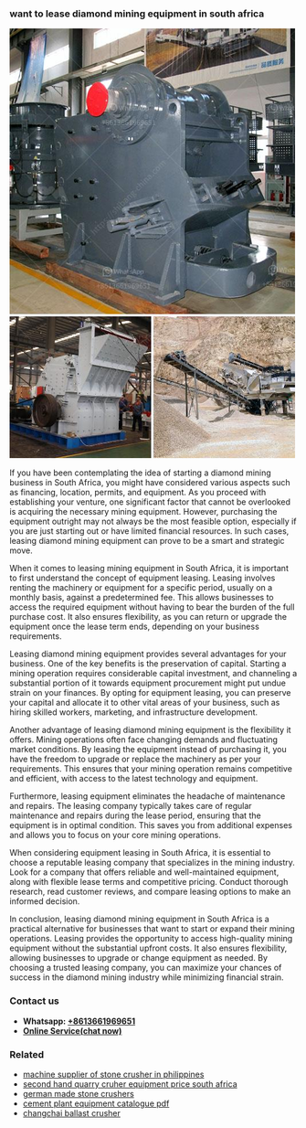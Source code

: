 <h3>want to lease diamond mining equipment in south africa</h3><img src='1708332372.jpg' alt=''><p>If you have been contemplating the idea of starting a diamond mining business in South Africa, you might have considered various aspects such as financing, location, permits, and equipment. As you proceed with establishing your venture, one significant factor that cannot be overlooked is acquiring the necessary mining equipment. However, purchasing the equipment outright may not always be the most feasible option, especially if you are just starting out or have limited financial resources. In such cases, leasing diamond mining equipment can prove to be a smart and strategic move.</p><p>When it comes to leasing mining equipment in South Africa, it is important to first understand the concept of equipment leasing. Leasing involves renting the machinery or equipment for a specific period, usually on a monthly basis, against a predetermined fee. This allows businesses to access the required equipment without having to bear the burden of the full purchase cost. It also ensures flexibility, as you can return or upgrade the equipment once the lease term ends, depending on your business requirements.</p><p>Leasing diamond mining equipment provides several advantages for your business. One of the key benefits is the preservation of capital. Starting a mining operation requires considerable capital investment, and channeling a substantial portion of it towards equipment procurement might put undue strain on your finances. By opting for equipment leasing, you can preserve your capital and allocate it to other vital areas of your business, such as hiring skilled workers, marketing, and infrastructure development.</p><p>Another advantage of leasing diamond mining equipment is the flexibility it offers. Mining operations often face changing demands and fluctuating market conditions. By leasing the equipment instead of purchasing it, you have the freedom to upgrade or replace the machinery as per your requirements. This ensures that your mining operation remains competitive and efficient, with access to the latest technology and equipment.</p><p>Furthermore, leasing equipment eliminates the headache of maintenance and repairs. The leasing company typically takes care of regular maintenance and repairs during the lease period, ensuring that the equipment is in optimal condition. This saves you from additional expenses and allows you to focus on your core mining operations.</p><p>When considering equipment leasing in South Africa, it is essential to choose a reputable leasing company that specializes in the mining industry. Look for a company that offers reliable and well-maintained equipment, along with flexible lease terms and competitive pricing. Conduct thorough research, read customer reviews, and compare leasing options to make an informed decision.</p><p>In conclusion, leasing diamond mining equipment in South Africa is a practical alternative for businesses that want to start or expand their mining operations. Leasing provides the opportunity to access high-quality mining equipment without the substantial upfront costs. It also ensures flexibility, allowing businesses to upgrade or change equipment as needed. By choosing a trusted leasing company, you can maximize your chances of success in the diamond mining industry while minimizing financial strain.</p><h3>Contact us</h3><ul><li><strong>Whatsapp:&nbsp;<a href="https://wa.me/8613661969651">+8613661969651</a></strong></li><li><a href="https://swt.shibang-china.com/?git&amp;zhl&amp;want to lease diamond mining equipment in south africa"><strong>Online Service(chat now)</strong></a></li></ul><h3>Related</h3><ul><li><a href='machine supplier of stone crusher in philippines.md'>machine supplier of stone crusher in philippines</a></li><li><a href='second hand quarry cruher equipment price south africa.md'>second hand quarry cruher equipment price south africa</a></li><li><a href='german made stone crushers.md'>german made stone crushers</a></li><li><a href='cement plant equipment catalogue pdf.md'>cement plant equipment catalogue pdf</a></li><li><a href='changchai ballast crusher.md'>changchai ballast crusher</a></li></ul>